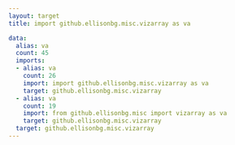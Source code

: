 ```yaml
---
layout: target
title: import github.ellisonbg.misc.vizarray as va

data:
  alias: va
  count: 45
  imports:
  - alias: va
    count: 26
    import: import github.ellisonbg.misc.vizarray as va
    target: github.ellisonbg.misc.vizarray
  - alias: va
    count: 19
    import: from github.ellisonbg.misc import vizarray as va
    target: github.ellisonbg.misc.vizarray
  target: github.ellisonbg.misc.vizarray
---
```


